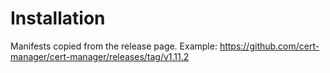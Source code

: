 # Installation

Manifests copied from the release page. Example:
https://github.com/cert-manager/cert-manager/releases/tag/v1.11.2
